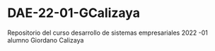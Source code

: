 # DAE-22-01-GCalizaya
Repositorio del curso desarrollo de sistemas empresariales 2022 -01  alumno Giordano Calizaya
